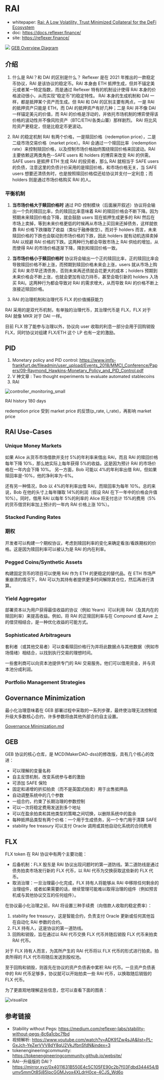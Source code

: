 # RAI

- whitepaper: [Rai: A Low Volatility, Trust Minimized Collateral for the DeFi Ecosystem](https://github.com/reflexer-labs/whitepapers/blob/master/English/rai-english.pdf)
- doc: <https://docs.reflexer.finance/>
- site: <https://reflexer.finance/>

![](<https://1187825898-files.gitbook.io/~/files/v0/b/gitbook-legacy-files/o/assets%2F-M9jdHretGKCtWYz5jZR%2F-MZCEBuqpWiVDbzkVeUa%2F-MZCEJv2Xvz-xIw0JAwy%2FGEB_overview%20(1).png?alt=media&token=d1233706-ec95-443b-8d45-97f973d18208>)
[GEB Overview Diagram](https://viewer.diagrams.net/?target=blank&highlight=0000ff&layers=1&nav=1&title=GEB_overview.drawio#Uhttps%3A%2F%2Fdrive.google.com%2Fuc%3Fid%3D1nIcaY8N8StVCfyAL_ztbmETJX2bvY3a9%26export%3Ddownload)

## 介绍

1. 什么是 RAI？和 DAI 的区别是什么？
   Reflexer 是在 2021 年推出的一款稳定币协议，RAI 是该协议的稳定币。RAI 本身由 ETH 抵押生成，但并不锚定美元或者某一特定指数，而是通过 Reflexer 特有的机制设计使得 RAI 本身的价格波动很小，从而实现“稳定币”的稳定特性。
   RAI 本身的生成机制和 DAI 一样，都是抵押某个资产而生成。但 RAI 和 DAI 的区别主要有两点，一是 RAI 的抵押资产只能是 ETH，而 DAI 的抵押资产有好几种；二是 RAI 并不像 DAI 一样锚定美元的价值，而 RAI 的价格是浮动的，并依托市场机制的博弈使得该价格的波动性并不像风险资产（BTC/ETH/各类山寨）那样剧烈。
   RAI 将比风险资产更稳定，但是比稳定币更波动。

2. RAI 的稳定机制
   RAI 有两个价格，一是赎回价格（redemption price），二是二级市场交易价格（market price）。RAI 会通过一个赎回比率（redemption rate）来控制赎回价格，以及控制市场价格始终围绕赎回价格来回波动。RAI 主要依赖这两类角色--SAFE users 和 holders 的博弈来改变 RAI 的供需。
   SAFE users 是抵押 ETH 生成 RAI 的投资者，那么 RAI 就相当于 SAFE users 的负债，注意这里的负债计价采用的是赎回价格，和市场价格无关，当 SAFE users 想要还清债务时，也是按照赎回价格偿还给协议并支付一定利息；而 holders 则是通过市场价格购买 RAI 的人。

### 平衡机制

1. **当市场价格大于赎回价格时**
   通过 PID 控制模块（后面展开叙述）协议将会输出一个负的赎回比率，负的赎回比率意味着 RAI 的赎回价格会不断下降。因为预期未来赎回价格会下降，就会鼓励 users 现在抵押生成更多的 RAI 然后在市场上卖掉，等到未来价格更低的时候再从市场上买回来还掉债务，这样就依靠 RAI 价格下跌赚取了收益（类似于融券做空）。而对于 holders 而言，未来赎回价格的下跌也会联动到市场价格的下跌，因此 holders 就有动机选择卖掉 RAI 以规避 RAI 价格的下跌。这两种行为都会导致市场上 RAI 供给的增加，从而使得 RAI 的市场价格逐渐下降，降到和赎回价格一致。
2. **当市场价格小于赎回价格时**
   协议将会输出一个正的赎回比率，正的赎回比率会导致赎回价格不断上涨，而预期到赎回价格未来会上涨，users 就从市场上购买 RAI 来尽早还清债务，否则未来再还债就会花更大的成本；holders 预期到未来价格会不断上涨，也就会更加有动力持币，甚至会吸引新的 holders 入场买 RAI。这两种行为都会导致对 RAI 的需求增大，从而导致 RAI 的价格不断上涨接近赎回价格。

3. RAI 的治理机制和治理代币 FLX 的价值捕获能力

RAI 采用的是双代币机制，有单独的治理代币，其治理代币是 FLX，FLX 对于 RAI 就像 MKR 对于 DAI 一样。

目前 FLX 除了能参与治理以外，协议向 user 收取的利息一部分会用于回购销毁 FLX，同时协议对组建 FLX/ETH 这个 LP 也有一定的激励。

## PID

1. Monetary policy and PID control: <https://www.imfs-frankfurt.de/fileadmin/user_upload/Events_2018/MMCI_Conference/Papers/09-Raymond_Hawkins-Monetary_Policy_and_PID_Control.pdf>
2. V 神文章 : Two thought experiments to evaluate automated stablecoins
3. RAI

![controller_monitoring_small](https://reflexer-labs.github.io/geb-data-science/controller/output/controller_monitoring_small.png)

RAI history 180 days

redemption price 受到 market price 的反馈(p_rate, i_rate)，再影响 market price

## RAI Use-Cases

### Unique Money Markets

如果 Alice 从货币市场借款并支付 5%的年利率来借出 RAI，而且 RAI 的赎回价格每年下降 10%，那么她实际上每年获得 5%的收益。这是因为预计 RAI 的市场价格在一年内会下降 10%。 另一方面，Bob 可能以 4%的年利率出借 RAI，但如果赎回率是-10%，他的净利率为-6%。

还有另一种情况，Bob 以 4%的年利率出借 RAI，而赎回率为每年 10%。总的来说，Bob 在他的头寸上每年赚取 14%的利润（假设 RAI 在下一年中的价格会升值 10%）。同时，借用 RAI 以每年 5%的利率的 Alice 将支付总计 15%的费用（5%的货币借贷利率加上预计的一年内 RAI 价格上涨 10%）。

### Stacked Funding Rates

### 期权

开发者可以构建一个期权协议，考虑到赎回利率的变化来确定看涨/看跌期权的价格。这是因为赎回利率可以被认为是 RAI 的内在利率。

### Pegged Coins/Synthetic Assets

构建固定货币的项目可以使用 RAI 作为 ETH 的更稳定的替代品。在 ETH 市场严重崩溃的情况下，RAI 可以为其持有者提供更多时间解除其仓位，然后再进行清算。

### Yield Aggregator

部署资本以为用户获得最佳收益的协议（例如 Yearn）可以利用 RAI（及其内在的赎回利率）来提高收益。例如，将 RAI 的正赎回利率与在 Compound 或 Aave 上的借贷相结合，是一种优化收益的可能方式。

### Sophisticated Arbitrageurs

套利者（或其他交易者）可以查看赎回价格行为并将此数据点与其他数据（例如市场情绪）相结合，以找到执行交易的理想时间。

一些套利商可以向资本池提供专门的 RAI 交易服务。他们可以借用资金，并与资本池分成利润。

### Portfolio Management Strategies

## Governance Minimization

最小化治理意味着在 GEB 部署过程中采取的一系列步骤，最终使治理无法控制或升级大多数核心合约，许多参数将由其他外部合约自主设置。

[Governance Minimization.md](./GovernanceMinimization.md)

## GEB

GEB 协议的核心仓库，是 MCD(MakerDAO-dss)的修改版，具有几个核心的改进：

- 可以理解的变量名称
- 自主反馈机制，改变系统参与者的激励
- 可添加 SAFE 保险
- 固定和递增的折扣拍卖（而不是英国式拍卖）用于出售抵押品
- 自动调整系统中的几个参数
- 一组合约，约束了长期治理的参数控制
- 可以一次将稳定费用发送到多个地址
- 可以在盈余拍卖和其他类型的策略之间切换，以删除系统中的盈余
- 每种抵押品类型有两个价格：一个用于生成债务，另一个专门用于清算 SAFE
- stability fee treasury 可以支付 Oracle 调用或其他自动化系统的合同费用

## FLX

FLX token 在 RAI 协议中有两个主要功能：

- 后备机制：FLX 股东是 RAI 协议出现问题时的第一道防线。第二道防线是通过债务拍卖市场发行新的 FLX 代币，以 RAI 代币为交换获取这些新的 FLX 代币。
- 取消治理：一旦治理最小化完成，FLX 持有人将能够从 RAI 中移除任何剩余的治理组件，或者如果需要的话，继续管理可能难以取得治理的组件（例如预言机或与其他协议交互的任何组件）。

在协议最小化治理之前，RAI 将设置三种手续费（向借款人收取的稳定费率）：

1. stability fee treasury，这是智能合约，负责支付 Oracle 更新或任何其他旨在自动化 RAI 参数的合约。
2. FLX 持有人，这是协议的第一道防线。
3. 回购和销毁，旨在通过以 RAI 代币交换 FLX 代币并随后销毁 FLX 代币来拍卖 RAI 代币。

对于 FLX 持有人而言，为其所产生的 RAI 代币将以 FLX 代币的形式进行拍卖。拍卖所得的 FLX 代币将随后发送到股权池。

至于回购和销毁，则首先在协议的资产负债表中累积 RAI 代币。一旦资产负债表中的 RAI 代币足够多，协议就可以开始拍卖一些 RAI 代币，以换取随后销毁的 FLX 代币。

为了更直观地理解这些信息，您可以查看下面的图表：

![visualize](https://1187825898-files.gitbook.io/~/files/v0/b/gitbook-legacy-files/o/assets%2F-M9jdHretGKCtWYz5jZR%2F-MgQYhDfSPb3lErtlIOO%2F-MgQbThRT20MvC16AqVK%2FUntitled%20Diagram.png?alt=media&token=104fb695-efee-4d5c-8a67-9079a9e6a662)

## 参考链接

- Stability without Pegs: <https://medium.com/reflexer-labs/stability-without-pegs-8c6a1cbc7fbd>
- 视频解析: <https://www.youtube.com/watch?v=ADK91Zw4sJA&list=PL-GxJch-YeZerVVV8dY8qU2VkJfbnSfdN&index=3>
- tokenengineeringcommunity: <https://tokenengineeringcommunity.github.io/website/>
- RAI--升级版的 DAI？ <https://mirror.xyz/0x4011631B550E4c5C105FE90c2b7f03Fdbd344454/Bumv5mmOt8Sj85IpcGGMJvox4XLdrH0ce-4CJS_Wd6o>
